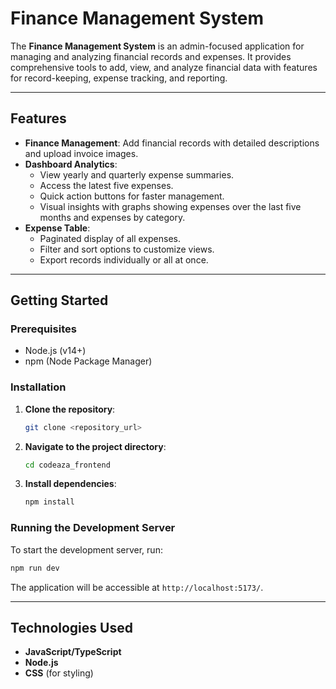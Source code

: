 # Finance Management System

The **Finance Management System** is an admin-focused application for managing and analyzing financial records and expenses. It provides comprehensive tools to add, view, and analyze financial data with features for record-keeping, expense tracking, and reporting.

---

## Features

- **Finance Management**: Add financial records with detailed descriptions and upload invoice images.
- **Dashboard Analytics**:
  - View yearly and quarterly expense summaries.
  - Access the latest five expenses.
  - Quick action buttons for faster management.
  - Visual insights with graphs showing expenses over the last five months and expenses by category.
- **Expense Table**:
  - Paginated display of all expenses.
  - Filter and sort options to customize views.
  - Export records individually or all at once.

---

## Getting Started

### Prerequisites

- Node.js (v14+)
- npm (Node Package Manager)

### Installation

1. **Clone the repository**:
   ```bash
   git clone <repository_url>
   ```
2. **Navigate to the project directory**:
   ```bash
   cd codeaza_frontend
   ```
3. **Install dependencies**:
   ```bash
   npm install
   ```

### Running the Development Server

To start the development server, run:

```bash
npm run dev
```

The application will be accessible at `http://localhost:5173/`.

---

## Technologies Used

- **JavaScript/TypeScript**
- **Node.js**
- **CSS** (for styling)

